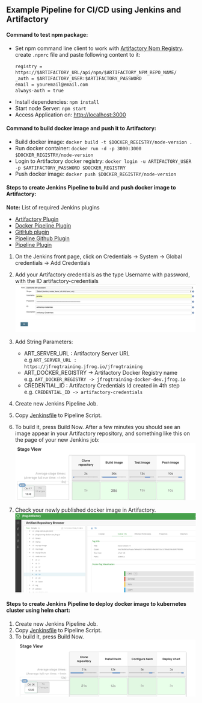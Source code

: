 ## Example Pipeline for CI/CD using Jenkins and Artifactory

#### Command to test npm package:

* Set npm command line client to work with [Artifactory Npm Registry](https://www.jfrog.com/confluence/display/RTF/Npm+Registry).<br>
    create `.npmrc` file and paste following content to it:
    ```
    registry = https://$ARTIFACTORY_URL/api/npm/$ARTIFACTORY_NPM_REPO_NAME/
    _auth = $ARTIFACTORY_USER:$ARTIFACTORY_PASSWORD
    email = youremail@email.com
    always-auth = true
    
    ```
* Install dependencies: `npm install` <Br>
* Start node Server: `npm start` <Br>
* Access Application on: [http://localhost:3000](http://localhost:3000)

#### Command to build docker image and push it to Artifactory:

*   Build docker image: ```docker build -t $DOCKER_REGISTRY/node-version .```<Br>
*   Run docker container: ```docker run -d -p 3000:3000 $DOCKER_REGISTRY/node-version```<Br>
*   Login to Artifactory docker registry: ```docker login -u ARTIFACTORY_USER -p $ARTIFACTORY_PASSWORD $DOCKER_REGISTRY```<Br>
*   Push docker image: ```docker push $DOCKER_REGISTRY/node-version```

#### Steps to create Jenkins Pipeline to build and push docker image to Artifactory:

<b>Note:</b> List of required Jenkins plugins
*   [Artifactory Plugin](https://wiki.jenkins.io/display/JENKINS/Artifactory+Plugin)   
*   [Docker Pipeline Plugin](https://wiki.jenkins.io/display/JENKINS/Docker+Pipeline+Plugin)   
*   [GitHub plugin](https://plugins.jenkins.io/git)   
*   [Pipeline Github Plugin](https://wiki.jenkins.io/display/JENKINS/Pipeline+Github+Plugin)   
*   [Pipeline Plugin](https://wiki.jenkins.io/display/JENKINS/Pipeline+Plugin)   

1.  On the Jenkins front page, click on Credentials -> System -> Global credentials -> Add Credentials 
2.  Add your Artifactory credentials as the type Username with password, with the ID artifactory-credentials
![Add Credential](images/Add_Credentials.png)

3.  Add String Parameters:
    *   ART_SERVER_URL : Artifactory Server URL<Br>
		e.g `ART_SERVER_URL : https://jfrogtraining.jfrog.io/jfrogtraining`
    *   ART_DOCKER_REGISTRY -> Artifactory Docker Registry name<Br>
		e.g.  `ART_DOCKER_REGISTRY -> jfrogtraining-docker-dev.jfrog.io`
    *   CREDENTIAL_ID : Artifactory Credentials Id created in 4th step<Br>
	    e.g. `CREDENTIAL_ID -> artifactory-credentials`
4.  Create new Jenkins Pipeline Job.
5.  Copy [Jenkinsfile](Jenkinsfile) to Pipeline Script.
6.  To build it, press Build Now. After a few minutes you should see an image appear in your Artifactory repository, and something like this on the page of your new Jenkins job:
![Build View](images/Build_View.png)

7.  Check your newly published docker image in Artifactory.
![Artifactory UI](images/Artifactory_UI.png)


#### Steps to create Jenkins Pipeline to deploy docker image to kubernetes cluster using helm chart:

1.  Create new Jenkins Pipeline Job.
2.  Copy [Jenkinsfile](Jenkinsfile-deploy) to Pipeline Script.
3.  To build it, press Build Now.
![Build View](images/Deploy_View.png)
